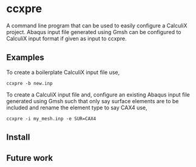 # ccxpre
A command line program that can be used to easily configure a CalculiX project. Abaqus input file generated using Gmsh can be configured to CalculiX input format if given as input to ccxpre.

## Examples
To create a boilerplate CalculiX input file use,

`ccxpre -b new.inp`

To create a CalculiX input file and, configure an existing Abaqus input file generated using Gmsh such that only say surface elements are to be included and rename the element type to say CAX4 use,

`ccxpre -i my_mesh.inp -e SUR=CAX4`

## Install

## Future work
